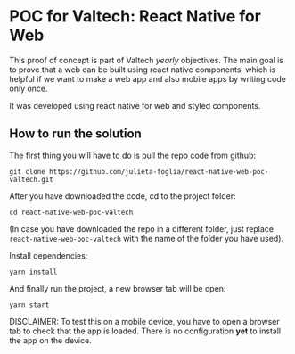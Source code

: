 # POC for Valtech: React Native for Web

This proof of concept is part of Valtech _yearly_ objectives. The main goal is to prove that a web can be built using react native components, which is helpful if we want to make a web app and also mobile apps by writing code only once.

It was developed using react native for web and styled components.

## How to run the solution

The first thing you will have to do is pull the repo code from github:

```
git clone https://github.com/julieta-foglia/react-native-web-poc-valtech.git
```

After you have downloaded the code, cd to the project folder:

```
cd react-native-web-poc-valtech
```

(In case you have downloaded the repo in a different folder, just replace `react-native-web-poc-valtech` with the name of the folder you have used).

Install dependencies:

```
yarn install
```

And finally run the project, a new browser tab will be open:

```
yarn start
```

DISCLAIMER: To test this on a mobile device, you have to open a browser tab to check that the app is loaded. There is no configuration **yet** to install the app on the device.
